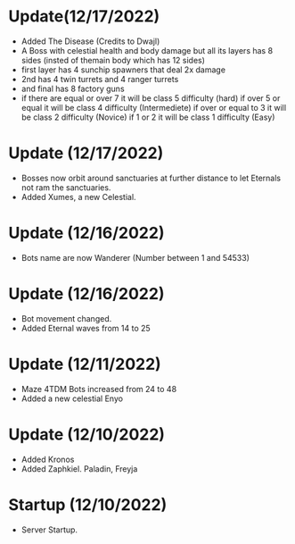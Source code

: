 # Update(12/17/2022)
- Added The Disease (Credits to Dwajl)
- A Boss with celestial health and body damage but all its layers has 8 sides (insted of themain body which has 12 sides)
- first layer has 4 sunchip spawners that deal 2x damage
- 2nd has 4 twin turrets and 4 ranger turrets
- and final has 8 factory guns
- if there are equal or over 7 
  it will be class 5 difficulty (hard) 
  if over 5
  or equal
  it will be class 4 difficulty (Intermediete) 
  if over or equal to 3
  it will be class 2 difficulty (Novice)
  if 1 or 2
  it will be class 1 difficulty (Easy)

# Update (12/17/2022)
- Bosses now orbit around sanctuaries at further distance to let Eternals not ram the sanctuaries.
- Added Xumes, a new Celestial.

# Update (12/16/2022)
- Bots name are now Wanderer (Number between 1 and 54533)

# Update (12/16/2022)
- Bot movement changed.
- Added Eternal waves from 14 to 25

# Update (12/11/2022)
- Maze 4TDM Bots increased from 24 to 48
- Added a new celestial Enyo

# Update (12/10/2022)
- Added Kronos
- Added Zaphkiel. Paladin, Freyja

# Startup (12/10/2022)
- Server Startup.